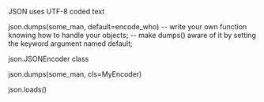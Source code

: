 JSON uses UTF-8 coded text


json.dumps(some_man, default=encode_who)
    -- write your own function knowing how to handle your objects;
    -- make dumps() aware of it by setting the keyword argument named default;


json.JSONEncoder class

json.dumps(some_man, cls=MyEncoder)

json.loads()